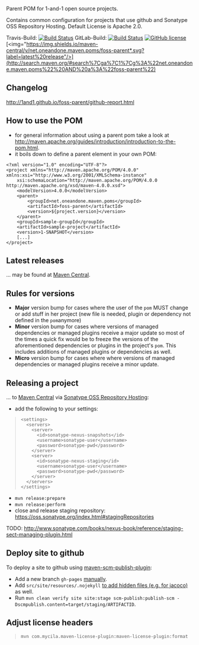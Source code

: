 Parent POM for 1-and-1 open source projects.

Contains common configuration for projects that use github and Sonatype OSS Repository Hosting.
Default License is Apache 2.0.

Travis-Build: [![Build Status](https://travis-ci.org/1and1/foss-parent.svg?branch=master)](https://travis-ci.org/1and1/foss-parent)
GitLab-Build: [![Build Status](https://gitlab.com/mfriedenhagen/foss-parent/badges/master/build.svg)](https://gitlab.com/mfriedenhagen/foss-parent/commits/master)
[![GitHub license](https://img.shields.io/github/license/1and1/foss-parent.svg)]()
[<img="https://img.shields.io/maven-central/v/net.oneandone.maven.poms/foss-parent*.svg?label=latest%20release"/>](http://search.maven.org/#search%7Cga%7C1%7Cg%3A%22net.oneandone.maven.poms%22%20AND%20a%3A%22foss-parent%22)

Changelog
---------
http://1and1.github.io/foss-parent/github-report.html

How to use the POM
------------------

* for general information about using a parent pom take a look at http://maven.apache.org/guides/introduction/introduction-to-the-pom.html.
* it boils down to define a parent element in your own POM:

```
<?xml version="1.0" encoding="UTF-8"?>
<project xmlns="http://maven.apache.org/POM/4.0.0" xmlns:xsi="http://www.w3.org/2001/XMLSchema-instance"
    xsi:schemaLocation="http://maven.apache.org/POM/4.0.0 http://maven.apache.org/xsd/maven-4.0.0.xsd">
    <modelVersion>4.0.0</modelVersion>
    <parent>
        <groupId>net.oneandone.maven.poms</groupId>
        <artifactId>foss-parent</artifactId>
        <version>${project.version}</version>
    </parent>
    <groupId>sample-groupId</groupId>
    <artifactId>sample-project</artifactId>
    <version>1-SNAPSHOT</version>
    [...]
</project>
```

Latest releases
---------------

... may be found at [Maven Central](http://search.maven.org/#search%7Cga%7C1%7Cg%3A%22net.oneandone.maven.poms%22%20AND%20a%3A%22foss-parent%22%20AND%20p%3A%22pom%22
).


Rules for versions
------------------

* **Major** version bump for cases where the user of the ``pom`` MUST change or add stuff in her project (new file is needed, plugin or dependency not defined in the ``pom``anymore)
* **Minor** version bump for cases where versions of managed dependencies or managed plugins receive a major update so most of the times a quick fix would be to freeze the versions of the aforementioned dependencies or plugins in the project's ``pom``. This includes additions of managed plugins or dependencies as well.
* **Micro** version bump for cases where where versions of managed dependencies or managed plugins receive a minor update.

Releasing a project
-------------------

... to [Maven Central](http://maven.apache.org/guides/mini/guide-central-repository-upload.html) via [Sonatype OSS Repository Hosting](http://central.sonatype.org/pages/ossrh-guide.html):

* add the following to your settings:

>     <settings>
>       <servers>
>         <server>
>           <id>sonatype-nexus-snapshots</id>
>           <username>sonatype-user</username>
>           <password>sonatype-pwd</password>
>         </server>
>         <server>
>           <id>sonatype-nexus-staging</id>
>           <username>sonatype-user</username>
>           <password>sonatype-pwd</password>
>         </server>
>       </servers>
>     </settings>

* `mvn release:prepare`
* `mvn release:perform`
* close and release staging repository: https://oss.sonatype.org/index.html#stagingRepositories

TODO: http://www.sonatype.com/books/nexus-book/reference/staging-sect-managing-plugin.html

Deploy site to github
---------------------

To deploy a site to github using [maven-scm-publish-plugin](http://maven.apache.org/plugins/maven-scm-publish-plugin/):

* Add a new branch `gh-pages` [manually](https://help.github.com/articles/creating-project-pages-manually).
* Add `src/site/resources/.nojekyll` [to add hidden files (e.g. for jacoco)](http://illegalstateexception.blogspot.de/2013/01/publishing-maven-site-having-jacoco.html) as well.
* Run `mvn clean verify site site:stage scm-publish:publish-scm -Dscmpublish.content=target/staging/ARTIFACTID`.


Adjust license headers
----------------------

>     mvn com.mycila.maven-license-plugin:maven-license-plugin:format

